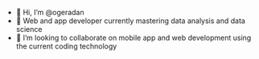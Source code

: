 - 👋 Hi, I’m @ogeradan
- 👀 Web and app developer currently mastering data analysis and data science
- 💞️ I’m looking to collaborate on mobile app and web development using the current coding technology

<!---
ogeradan/ogeradan is a ✨ special ✨ repository because its `README.md` (this file) appears on your GitHub profile.
You can click the Preview link to take a look at your changes.
--->

